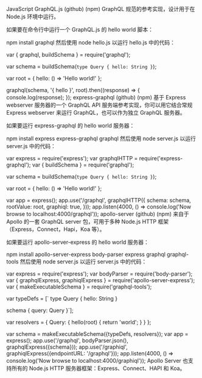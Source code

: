 
<!-- http://graphql.cn/code/#javascript -->

JavaScript
GraphQL.js (github) (npm)
GraphQL 规范的参考实现，设计用于在 Node.js 环境中运行。

如果要在命令行中运行一个 GraphQL.js 的 hello world 脚本：

npm install graphql
然后使用 node hello.js 以运行 hello.js 中的代码：

var { graphql, buildSchema } = require('graphql');

var schema = buildSchema(`
  type Query {
    hello: String
  }
`);

var root = { hello: () => 'Hello world!' };

graphql(schema, '{ hello }', root).then((response) => {
  console.log(response);
});
express-graphql (github) (npm)
基于 Express webserver 服务器的一个 GraphQL API 服务端参考实现，你可以用它结合常规 Express webserver 来运行 GraphQL，也可以作为独立 GraphQL 服务器。

如果要运行 express-graphql 的 hello world 服务器：

npm install express express-graphql graphql
然后使用 node server.js 以运行 server.js 中的代码：

var express = require('express');
var graphqlHTTP = require('express-graphql');
var { buildSchema } = require('graphql');

var schema = buildSchema(`
  type Query {
    hello: String
  }
`);

var root = { hello: () => 'Hello world!' };

var app = express();
app.use('/graphql', graphqlHTTP({
  schema: schema,
  rootValue: root,
  graphiql: true,
}));
app.listen(4000, () => console.log('Now browse to localhost:4000/graphql'));
apollo-server (github) (npm)
来自于 Apollo 的一套 GraphQL server 包，可用于多种 Node.js HTTP 框架（Express，Connect，Hapi，Koa 等）。

如果要运行 apollo-server-express 的 hello world 服务器：

npm install apollo-server-express body-parser express graphql graphql-tools
然后使用 node server.js 以运行 server.js 中的代码：

var express = require('express');
var bodyParser = require('body-parser');
var { graphqlExpress, graphiqlExpress } = require('apollo-server-express');
var { makeExecutableSchema } = require('graphql-tools');

var typeDefs = [`
type Query {
  hello: String
}

schema {
  query: Query
}`];

var resolvers = {
  Query: {
    hello(root) {
      return 'world';
    }
  }
};

var schema = makeExecutableSchema({typeDefs, resolvers});
var app = express();
app.use('/graphql', bodyParser.json(), graphqlExpress({schema}));
app.use('/graphiql', graphiqlExpress({endpointURL: '/graphql'}));
app.listen(4000, () => console.log('Now browse to localhost:4000/graphiql'));
Apollo Server 也支持所有的 Node.js HTTP 服务器框架：Express、Connect、HAPI 和 Koa。
